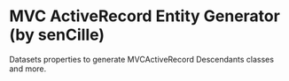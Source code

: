 # MVC ActiveRecord Entity Generator (by senCille)
Datasets properties to generate MVCActiveRecord Descendants classes and more. 
